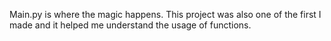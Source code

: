 Main.py is where the magic happens. This project was also one of the first I made and it helped me understand the usage of functions.
